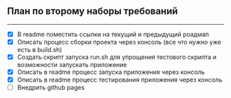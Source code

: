 ## План по второму наборы требований
---
- [X] В readme поместить ссылки на текущий и предыдущий роадмап
- [X] Описать процесс сборки проекта через консоль (все что нужно уже есть в build.sh)
- [X] Создать скрипт запуска run.sh для упрощения тестового скрипта и возможности запускать приложение
- [X] Описать в readme процесс запуска приложения через консоль
- [X] Описать в readme процесс тестирования приложения через консоль
- [ ] Внедрить github pages